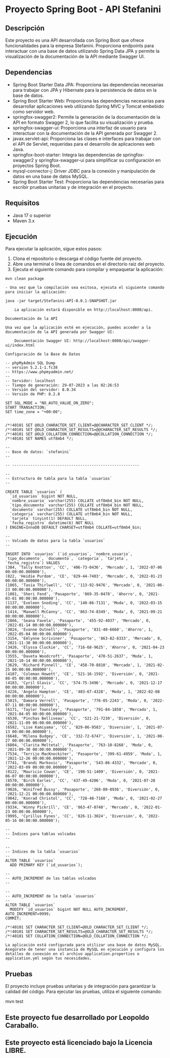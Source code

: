 # Proyecto Spring Boot - API Stefanini

## Descripción

Este proyecto es una API desarrollada con Spring Boot que ofrece funcionalidades para la empresa Stefanini. Proporciona endpoints para interactuar con una base de datos utilizando Spring Data JPA y permite la visualización de la documentación de la API mediante Swagger UI.

## Dependencias

- Spring Boot Starter Data JPA: Proporciona las dependencias necesarias para trabajar con JPA y Hibernate para la persistencia de datos en la base de datos.
- Spring Boot Starter Web: Proporciona las dependencias necesarias para desarrollar aplicaciones web utilizando Spring MVC y Tomcat embebido como servidor web.
- springfox-swagger2: Permite la generación de la documentación de la API en formato Swagger 2, lo que facilita su visualización y prueba.
- springfox-swagger-ui: Proporciona una interfaz de usuario para interactuar con la documentación de la API generada por Swagger 2.
- javax.servlet-api: Proporciona las clases e interfaces para trabajar con el API de Servlet, requeridas para el desarrollo de aplicaciones web Java.
- springfox-boot-starter: Integra las dependencias de springfox-swagger2 y springfox-swagger-ui para simplificar su configuración en proyectos Spring Boot.
- mysql-connector-j: Driver JDBC para la conexión y manipulación de datos en una base de datos MySQL.
- Spring Boot Starter Test: Proporciona las dependencias necesarias para escribir pruebas unitarias y de integración en el proyecto.

## Requisitos

- Java 17 o superior
- Maven 3.x

## Ejecución

Para ejecutar la aplicación, sigue estos pasos:

1. Clona el repositorio o descarga el código fuente del proyecto.
2. Abre una terminal o línea de comandos en el directorio raíz del proyecto.
3. Ejecuta el siguiente comando para compilar y empaquetar la aplicación:

```shell
mvn clean package

- Una vez que la compilación sea exitosa, ejecuta el siguiente comando para iniciar la aplicación:

java -jar target/Stefanini-API-0.0.1-SNAPSHOT.jar

    La aplicación estará disponible en http://localhost:8080/api.

Documentación de la API

Una vez que la aplicación esté en ejecución, puedes acceder a la documentación de la API generada por Swagger UI:

    Documentación Swagger UI: http://localhost:8080/api/swagger-ui/index.html

Configuración de la Base de Datos

-- phpMyAdmin SQL Dump
-- version 5.2.1-1.fc38
-- https://www.phpmyadmin.net/
--
-- Servidor: localhost
-- Tiempo de generación: 29-07-2023 a las 02:26:53
-- Versión del servidor: 8.0.34
-- Versión de PHP: 8.2.8

SET SQL_MODE = "NO_AUTO_VALUE_ON_ZERO";
START TRANSACTION;
SET time_zone = "+00:00";


/*!40101 SET @OLD_CHARACTER_SET_CLIENT=@@CHARACTER_SET_CLIENT */;
/*!40101 SET @OLD_CHARACTER_SET_RESULTS=@@CHARACTER_SET_RESULTS */;
/*!40101 SET @OLD_COLLATION_CONNECTION=@@COLLATION_CONNECTION */;
/*!40101 SET NAMES utf8mb4 */;

--
-- Base de datos: `stefanini`
--

-- --------------------------------------------------------

--
-- Estructura de tabla para la tabla `usuarios`
--

CREATE TABLE `usuarios` (
  `id_usuarios` bigint NOT NULL,
  `nombre_usuario` varchar(255) COLLATE utf8mb4_bin NOT NULL,
  `tipo_documento` varchar(255) COLLATE utf8mb4_bin NOT NULL,
  `documento` varchar(255) COLLATE utf8mb4_bin NOT NULL,
  `categoria` varchar(255) COLLATE utf8mb4_bin NOT NULL,
  `tarjeta` tinyint(1) DEFAULT NULL,
  `fecha_registro` datetime(6) NOT NULL
) ENGINE=InnoDB DEFAULT CHARSET=utf8mb4 COLLATE=utf8mb4_bin;

--
-- Volcado de datos para la tabla `usuarios`
--

INSERT INTO `usuarios` (`id_usuarios`, `nombre_usuario`, `tipo_documento`, `documento`, `categoria`, `tarjeta`, `fecha_registro`) VALUES
(384, 'Tally Knotton', 'CC', '406-73-0436', 'Mercado', 1, '2022-07-06 00:00:00.000000'),
(822, 'Heidie Purdom', 'CE', '829-44-7403', 'Mercado', 0, '2022-01-23 00:00:00.000000'),
(1065, 'Tasia Thirlwell', 'CC', '113-92-9476', 'Mercado', 0, '2021-06-23 00:00:00.000000'),
(1081, 'Sheri Fend', 'Pasaporte', '869-35-0478', 'Ahorro', 0, '2021-03-01 00:00:00.000000'),
(1137, 'Eveleen Snoding', 'CC', '140-86-7131', 'Moda', 0, '2022-03-15 00:00:00.000000'),
(1414, 'Maxwell McCanny', 'CC', '863-74-8349', 'Moda', 0, '2021-09-21 00:00:00.000000'),
(2866, 'Seana Favela', 'Pasaporte', '455-92-4037', 'Mercado', 0, '2022-01-14 00:00:00.000000'),
(3024, 'Evanne Dutnell', 'Pasaporte', '831-40-6660', 'Ahorro', 1, '2022-05-04 00:00:00.000000'),
(3154, 'Emlynne Scriviner', 'Pasaporte', '863-82-8333', 'Mercado', 0, '2021-11-30 00:00:00.000000'),
(3426, 'Elyssa Cluckie', 'CC', '716-68-9625', 'Ahorro', 0, '2021-04-23 00:00:00.000000'),
(3555, 'Daveta Woodcroft', 'Pasaporte', '470-51-2637', 'Moda', 1, '2021-10-14 00:00:00.000000'),
(3629, 'Richard Pinnell', 'CE', '458-70-8810', 'Mercado', 1, '2021-02-25 00:00:00.000000'),
(4107, 'Coleman Howett', 'CE', '521-16-1592', 'Diversión', 0, '2021-08-05 00:00:00.000000'),
(4183, 'Cyril Glavis', 'CC', '574-75-3496', 'Mercado', 0, '2021-12-17 00:00:00.000000'),
(4226, 'Angelo Hampton', 'CE', '403-67-4328', 'Moda', 1, '2022-02-08 00:00:00.000000'),
(5815, 'Damara Verrell', 'Pasaporte', '776-05-2243', 'Moda', 0, '2022-07-11 00:00:00.000000'),
(6171, 'Taylor Townsley', 'Pasaporte', '791-84-1858', 'Mercado', 1, '2021-04-05 00:00:00.000000'),
(6530, 'Pinchas Belliveau', 'CC', '521-21-7230', 'Diversión', 0, '2021-11-09 00:00:00.000000'),
(6582, 'Lise Kamiyama', 'CC', '829-06-9583', 'Diversión', 1, '2021-07-13 00:00:00.000000'),
(6648, 'Milena Budgey', 'CE', '332-72-6747', 'Diversión', 1, '2021-08-27 00:00:00.000000'),
(6804, 'Clarita Meltetal', 'Pasaporte', '763-10-8268', 'Moda', 0, '2021-09-30 00:00:00.000000'),
(7534, 'Terrijo MacKnockiter', 'Pasaporte', '399-61-4959', 'Moda', 1, '2021-12-26 00:00:00.000000'),
(7741, 'Brandi Markovic', 'Pasaporte', '543-86-4332', 'Mercado', 0, '2022-03-09 00:00:00.000000'),
(8122, 'Mauricio Cowan', 'CE', '198-51-1409', 'Diversión', 0, '2021-06-07 00:00:00.000000'),
(8570, 'Birch Earles', 'CC', '437-49-4206', 'Moda', 0, '2021-07-28 00:00:00.000000'),
(9026, 'Winifred Bussy', 'Pasaporte', '268-80-8936', 'Diversión', 0, '2021-12-21 00:00:00.000000'),
(9042, 'Konrad Christol', 'CC', '728-48-7160', 'Moda', 0, '2021-02-27 00:00:00.000000'),
(9334, 'Winny Pickrill', 'CE', '863-47-0740', 'Mercado', 0, '2022-01-23 00:00:00.000000'),
(9995, 'Cyrillus Fynes', 'CC', '826-11-3024', 'Diversión', 0, '2022-05-16 00:00:00.000000');

--
-- Índices para tablas volcadas
--

--
-- Indices de la tabla `usuarios`
--
ALTER TABLE `usuarios`
  ADD PRIMARY KEY (`id_usuarios`);

--
-- AUTO_INCREMENT de las tablas volcadas
--

--
-- AUTO_INCREMENT de la tabla `usuarios`
--
ALTER TABLE `usuarios`
  MODIFY `id_usuarios` bigint NOT NULL AUTO_INCREMENT, AUTO_INCREMENT=9999;
COMMIT;

/*!40101 SET CHARACTER_SET_CLIENT=@OLD_CHARACTER_SET_CLIENT */;
/*!40101 SET CHARACTER_SET_RESULTS=@OLD_CHARACTER_SET_RESULTS */;
/*!40101 SET COLLATION_CONNECTION=@OLD_COLLATION_CONNECTION */;

La aplicación está configurada para utilizar una base de datos MySQL. Asegúrate de tener una instancia de MySQL en ejecución y configura los detalles de conexión en el archivo application.properties o application.yml según tus necesidades.

```

## Pruebas

El proyecto incluye pruebas unitarias y de integración para garantizar la calidad del código. Para ejecutar las pruebas, utiliza el siguiente comando:

mvn test

## Este proyecto fue desarrollado por Leopoldo Caraballo.

## Este proyecto está licenciado bajo la Licencia LIBRE.
